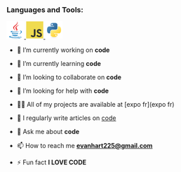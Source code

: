 

<p align="left">
</p>

<h3 align="left">Languages and Tools:</h3>
<p align="left"> <a href="https://www.java.com" target="_blank" rel="noreferrer"> <img src="https://raw.githubusercontent.com/devicons/devicon/master/icons/java/java-original.svg" alt="java" width="40" height="40"/> </a> <a href="https://developer.mozilla.org/en-US/docs/Web/JavaScript" target="_blank" rel="noreferrer"> <img src="https://raw.githubusercontent.com/devicons/devicon/master/icons/javascript/javascript-original.svg" alt="javascript" width="40" height="40"/> </a> <a href="https://www.python.org" target="_blank" rel="noreferrer"> <img src="https://raw.githubusercontent.com/devicons/devicon/master/icons/python/python-original.svg" alt="python" width="40" height="40"/> </a> </p>



- 🔭 I’m currently working on **code**

- 🌱 I’m currently learning **code**

- 👯 I’m looking to collaborate on **code**

- 🤝 I’m looking for help with **code**

- 👨‍💻 All of my projects are available at [expo fr](expo fr)

- 📝 I regularly write articles on [code](code)

- 💬 Ask me about **code**

- 📫 How to reach me **evanhart225@gmail.com**

- ⚡ Fun fact **I LOVE CODE**



